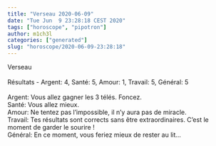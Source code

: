 ```yaml
---
title: "Verseau 2020-06-09"
date: "Tue Jun  9 23:28:18 CEST 2020"
tags: ["horoscope", "pipotron"]
author: m1ch3l
categories: ["generated"]
slug: "horoscope/2020-06-09-23:28:18"
---
```


Verseau<br>
<br>
Résultats - Argent: 4, Santé: 5, Amour: 1, Travail: 5, Général: 5<br>
<br>
Argent:  Vous allez gagner les 3 télés. Foncez.<br>
Santé:   Vous allez mieux. <br>
Amour:   Ne tentez pas l’impossible, il n’y aura pas de miracle. <br>
Travail: Tes résultats sont corrects sans être extraordinaires. C’est le moment de garder le sourire !<br>
Général: En ce moment, vous feriez mieux de rester au lit...<br>
